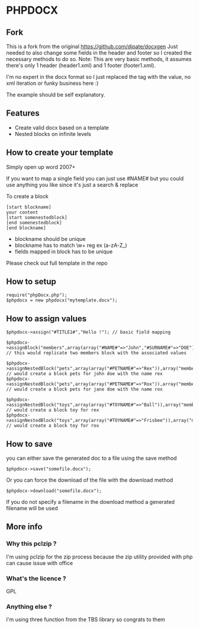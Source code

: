 PHPDOCX
=======

Fork
----
This is a fork from the original https://github.com/djpate/docxgen
Just needed to also change some fields in the header and footer so I created the necessary methods to do so.
Note: This are very basic methods, it assumes there's only 1 header (header1.xml) and 1 footer  (footer1.xml).

I'm no expert in the docx format so I just replaced the tag with the value, no xml iteration or funky business here :)

The example should be self explanatory.



Features
--------

+ Create valid docx based on a template
+ Nested blocks on infinite levels
    
How to create your template
---------------------------

Simply open up word 2007+

If you want to map a single field you can just use #NAME# but you could use anything you like since it's just a search & replace

To create a block

	[start blockname]
	your content
	[start somenestedblock]
	[end somenestedblock]
	[end blockname]

+ blockname should be unique
+ blockname has to match \w+ reg ex (a-zA-Z_)
+ fields mapped in block has to be unique

Please check out full template in the repo


How to setup
------------

	require("phpDocx.php");
	$phpdocx = new phpdocx("mytemplate.docx");

How to assign values
--------------------

	$phpdocx->assign("#TITLE1#","Hello !"); // basic field mapping

	$phpdocx->assignBlock("members",array(array("#NAME#"=>"John","#SURNAME#"=>"DOE"),array("#NAME#"=>"Jane","#SURNAME#"=>"DOE"))); // this would replicate two members block with the associated values

	$phpdocx->assignNestedBlock("pets",array(array("#PETNAME#"=>"Rex")),array("members"=>1)); // would create a block pets for john doe with the name rex
	$phpdocx->assignNestedBlock("pets",array(array("#PETNAME#"=>"Rox")),array("members"=>2)); // would create a block pets for jane doe with the name rox

	$phpdocx->assignNestedBlock("toys",array(array("#TOYNAME#"=>"Ball")),array("members"=>1,"pets"=>1)); // would create a block toy for rex
	$phpdocx->assignNestedBlock("toys",array(array("#TOYNAME#"=>"Frisbee")),array("members"=>2,"pets"=>1)); // would create a block toy for rox

How to save
-----------
you can either save the generated doc to a file using the save method

	$phpdocx->save("somefile.docx");
	
Or you can force the download of the file with the download method
	
	$phpdocx->download("somefile.docx");
	
If you do not specify a filename in the download method a generated filename will be used
	
	
More info
---------


### Why this pclzip ?


I'm using pclzip for the zip process because the zip utility provided with php can cause issue with office


### What's the licence ?

GPL

### Anything else ?

I'm using three function from the TBS library so congrats to them




